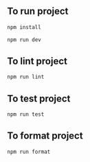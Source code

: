 ## To run project

```bash
npm install
```

```bash
npm run dev
```

## To lint project

```bash
npm run lint
```

## To test project

```bash
npm run test
```

## To format project

```bash
npm run format
```

